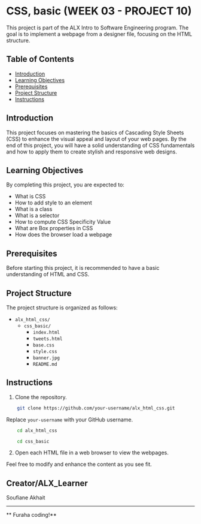 # CSS, basic (WEEK 03 - PROJECT 10)

This project is part of the ALX Intro to Software Engineering program. The goal is to implement a webpage from a designer file, focusing on the HTML structure.

## Table of Contents

- [Introduction](#introduction)
- [Learning Objectives](#learning-objectives)
- [Prerequisites](#prerequisites)
- [Project Structure](#project-structure)
- [Instructions](#Instructions)

## Introduction

This project focuses on mastering the basics of Cascading Style Sheets (CSS) to enhance the visual appeal and layout of your web pages. By the end of this project, you will have a solid understanding of CSS fundamentals and how to apply them to create stylish and responsive web designs.

## Learning Objectives

By completing this project, you are expected to:

- What is CSS
- How to add style to an element
- What is a class
- What is a selector
- How to compute CSS Specificity Value
- What are Box properties in CSS
- How does the browser load a webpage

## Prerequisites

Before starting this project, it is recommended to have a basic understanding of HTML and CSS.

## Project Structure

The project structure is organized as follows:

- `alx_html_css/`
  - `css_basic/`
    - `index.html` 
    - `tweets.html`
    - `base.css`
    - `style.css` 
    - `banner.jpg`
    - `README.md` 


## Instructions

1. Clone the repository.

```bash
    git clone https://github.com/your-username/alx_html_css.git
```

Replace `your-username` with your GitHub username.


```bash
    cd alx_html_css
```

```bash
    cd css_basic
```

2. Open each HTML file in a web browser to view the webpages.

Feel free to modify and enhance the content as you see fit.


## Creator/ALX_Learner

Soufiane Akhait

---

** Furaha coding!**






